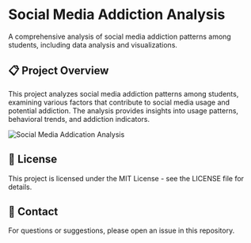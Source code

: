 # Social Media Addiction Analysis

A comprehensive analysis of social media addiction patterns among students, including data analysis and visualizations.

## 📋 Project Overview

This project analyzes social media addiction patterns among students, examining various factors that contribute to social media usage and potential addiction. 
The analysis provides insights into usage patterns, behavioral trends, and addiction indicators.

![Social Media Addication Analysis](https://github.com/user-attachments/assets/6d6ffb9b-414b-436f-b1e1-95b55c981267)


## 📝 License

This project is licensed under the MIT License - see the LICENSE file for details.

## 📧 Contact

For questions or suggestions, please open an issue in this repository.

